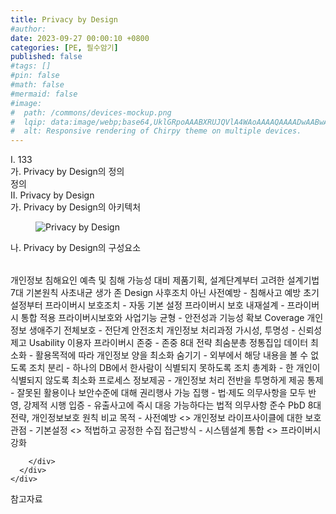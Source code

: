 ```yaml
---
title: Privacy by Design
#author: 
date: 2023-09-27 00:00:10 +0800
categories: [PE, 필수암기]
published: false
#tags: []
#pin: false
#math: false
#mermaid: false
#image:
#  path: /commons/devices-mockup.png
#  lqip: data:image/webp;base64,UklGRpoAAABXRUJQVlA4WAoAAAAQAAAADwAABwAAQUxQSDIAAAARL0AmbZurmr57yyIiqE8oiG0bejIYEQTgqiDA9vqnsUSI6H+oAERp2HZ65qP/VIAWAFZQOCBCAAAA8AEAnQEqEAAIAAVAfCWkAALp8sF8rgRgAP7o9FDvMCkMde9PK7euH5M1m6VWoDXf2FkP3BqV0ZYbO6NA/VFIAAAA
#  alt: Responsive rendering of Chirpy theme on multiple devices.
---
```


<div class="post-wrap">
  <div class="para">
    <div class="para-title">
      I. 133
    </div>
    <div class="para-cntnt">
      <div class="para">
        <div class="para-title">
          가. Privacy by Design의 정의
        </div>
        <div class="para-cntnt">
          정의
        </div>
      </div>
    </div>
  </div>
  
  <div class="para">
    <div class="para-title">
      II. Privacy by Design
    </div>
    <div class="para-cntnt">
      <div class="para">
        <div class="para-title">
          가. Privacy by Design의 아키텍처
        </div>
        <div class="para-cntnt">
          <figure class="post-figure">
            <img src="/assets/img/posts/Privacy-by-Design.png" alt="Privacy by Design">
<!--            <figcaption>Source: Unveiling the Metaverse: Exploring Emerging Trends, Multifaceted Perspectives, and Future Challenges</figcaption>-->
          </figure>
        </div>
      </div>
      <div class="para">
        <div class="para-title">
          나. Privacy by Design의 구성요소
        </div>
        <div class="para-cntnt">
          <table class="post-table">
          </table>
            개인정보 침해요인 예측 및 침해 가능성 대비 제품기획, 설계단계부터 고려한 설계기법
7대 기본원칙 사초내균 생가 존
  Design
    사후조치 아닌 사전예방 - 침해사고 예방
    초기설정부터 프라이버시 보호조치 - 자동 기본 설정
    프라이버시 보호 내재설계 - 프라이버시 통합 적용
    프라이버시보호와 사업기능 균형 - 안전성과 기능성 확보
  Coverage
    개인정보 생애주기 전체보호 - 전단계 안전조치
    개인정보 처리과정 가시성, 투명성 - 신뢰성 제고
  Usability
    이용자 프라이버시 존중 - 존중
8대 전략 최숨분총 정통집입
  데이터
    최소화 - 활용목적에 따라 개인정보 양을 최소화
    숨기기 - 외부에서 해당 내용을 볼 수 없도록 조치
    분리 - 하나의 DB에서 한사람이 식별되지 못하도록 조치
    총계화 - 한 개인이 식별되지 않도록 최소화
  프로세스
    정보제공 - 개인정보 처리 전반을 투명하게 제공
    통제 - 잘못된 활용이나 보안수준에 대해 권리행사 가능
    집행 - 법·제도 의무사항을 모두 반영, 강제적 시행
    입증 - 유출사고에 즉시 대응 가능하다는 법적 의무사항 준수
PbD 8대 전략, 개인정보보호 원칙 비교
  목적 - 사전예방 &lt;&gt; 개인정보 라이프사이클에 대한 보호
  관점 - 기본설정 &lt;&gt; 적법하고 공정한 수집
  접근방식 - 시스템설계 통합 &lt;&gt; 프라이버시 강화

        </div>
      </div>
    </div>
  </div>

  <div class="refr-wrap">
    <div class="refr-title">
        참고자료
    </div>
    <ol class="refr-list">
    <!--    <li>(나현식, 최대선) <a target="_blank" href="https://scienceon.kisti.re.kr/commons/util/originalView.do?cn=JAKO202225948430499&oCn=JAKO202225948430499&dbt=JAKO&journal=NJOU00291864">메타버스 보안 위협 요소 및 대응 방안 검토</a></li>-->
    <!--    <li>(M. Uddin, S. Manickam, H. Ullah, M. Obaidat and A. Dandoush) <a target="_blank" href="https://ieeexplore.ieee.org/abstract/document/10138386">Unveiling the Metaverse: Exploring Emerging Trends, Multifaceted Perspectives, and Future Challenges</a></li>-->
    </ol>
  </div>
</div>
